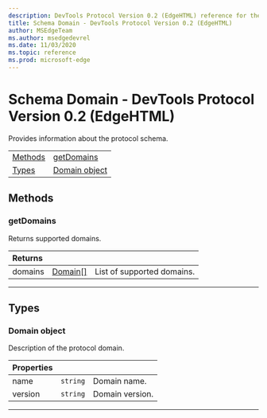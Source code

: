 ```yaml
---
description: DevTools Protocol Version 0.2 (EdgeHTML) reference for the Schema Domain. Provides information about the protocol schema.
title: Schema Domain - DevTools Protocol Version 0.2 (EdgeHTML)
author: MSEdgeTeam
ms.author: msedgedevrel
ms.date: 11/03/2020
ms.topic: reference
ms.prod: microsoft-edge
---
```

# Schema Domain - DevTools Protocol Version 0.2 (EdgeHTML)  

Provides information about the protocol schema.  

|  |  |  
|:--- |:--- |  
| [Methods](#methods) | [getDomains](#getdomains) |  
| [Types](#types) | [Domain object](#domain) |  

## Methods  

### getDomains  

Returns supported domains.  

| Returns |  |  |  
|:--- |:--- |:--- |  
| domains | [Domain[]](#domain) | List of supported domains. |  

---  

## Types  

### Domain object  

<a name="domain"></a>  

Description of the protocol domain.  

| Properties |  |  |  
|:--- |:--- |:--- |  
| name | `string` | Domain name. |  
| version | `string` | Domain version. |  

---  
